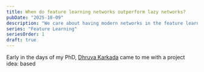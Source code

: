 ```yaml
---
title: When do feature learning networks outperform lazy networks?
pubDate: "2025-10-09"
description: "We care about having modern networks in the feature learning regime, yet it isn't always clear when feature learning actually helps tasks. Why is that?"
series: "Feature Learning"
seriesOrder: 1
draft: true
---
```



Early in the days of my PhD, [Dhruva Karkada](https://dkarkada.xyz/) came to me with a project idea: based